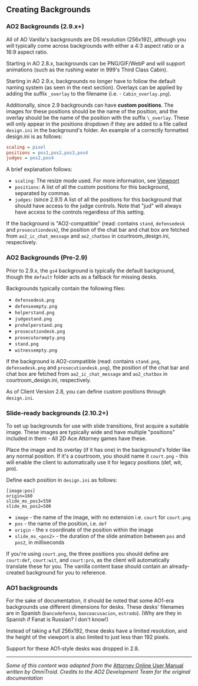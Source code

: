 ## Creating Backgrounds
### AO2 Backgrounds (2.9.x+)

All of AO Vanilla's backgrounds are DS resolution (256x192), although you will typically come across backgrounds with either a 4:3 aspect ratio or a 16:9 aspect ratio.

Starting in AO 2.8.x, backgrounds can be PNG/GIF/WebP and will support animations (such as the rushing water in 999's Third Class Cabin).

Starting in AO 2.9.x, backgrounds no longer have to follow the default naming system (as seen in the next section). Overlays can be applied by adding the suffix `_overlay` to the filename (i.e. - `Cabin_overlay.png`).

Additionally, since 2.9 backgrounds can have **custom positions**. The images for these positions should be the name of the position, and the overlay should be the name of the position with the suffix `\_overlay`. These will only appear in the positions dropdown if they are added to a file called `design.ini` in the background's folder. An example of a correctly formatted design.ini is as follows:

```ini
scaling = pixel
positions = pos1,pos2,pos3,pos4
judges = pos2,pos4
```
A brief explanation follows:

- `scaling`: The resize mode used. For more information, see [Viewport](viewport.md)
- `positions`: A list of all the custom positions for this background, separated by commas.
- `judges`: (since 2.9.1) A list of all the positions for this background that should have access to the judge controls. Note that "jud" will always have access to the controls regardless of this setting.

If the background is "AO2-compatible" (read: contains `stand`, `defensedesk` and `prosecutiondesk`), the position of the chat bar and chat box are fetched from `ao2_ic_chat_message` and `ao2_chatbox` in courtroom_design.ini, respectively.

### AO2 Backgrounds (Pre-2.9)

Prior to 2.9.x, the `gs4` background is typically the default background, though the `default` folder acts as a fallback for missing desks.

Backgrounds typically contain the following files:

- `defensedesk.png`
- `defenseempty.png`
- `helperstand.png`
- `judgestand.png`
- `prohelperstand.png`
- `prosecutiondesk.png`
- `prosecutorempty.png`
- `stand.png`
- `witnessempty.png`

If the background is AO2-compatible (read: contains `stand.png`, `defensedesk.png` and `prosecutiondesk.png`), the position of the chat bar and chat box are fetched from `ao2_ic_chat_message` and `ao2_chatbox` in courtroom_design.ini, respectively.

As of Client Version 2.8, you can define custom positions through `design.ini`.

### Slide-ready backgrounds (2.10.2+)

To set up backgrounds for use with slide transitions, first acquire a suitable image. These images are typically wide and have multiple "positions" included in them - All 2D Ace Attorney games have these.

Place the image and its overlay (if it has one) in the background's folder like any normal position. If it's a courtroom, you should name it `court.png` - this will enable the client to automatically use it for legacy positions (def, wit, pro).

Define each position in `design.ini` as follows:

```
[image:pos]
origin=160
slide_ms_pos3=550
slide_ms_pos2=500
```
- `image` - the name of the image, with no extension i.e. `court` for `court.png`
- `pos` - the name of the position, i.e. `def`
- `origin` - the x coordinate of the position within the image
- `slide_ms_<pos2>` - the duration of the slide animation between `pos` and `pos2`, in milliseconds

If you're using `court.png`, the three positions you should define are `court:def`, `court:wit`, and `court:pro`, as the client will automatically translate these for you. The vanilla content base should contain an already-created background for you to reference.

### AO1 backgrounds

For the sake of documentation, it should be noted that some AO1-era backgrounds use different dimensions for desks. These desks' filenames are in Spanish (`bancodefensa`, `bancoacusacion`, `estrado`). (Why are they in Spanish if Fanat is Russian? I don't know!)

Instead of taking a full 256x192, these desks have a limited resolution, and the height of the viewport is also limited to just less than 192 pixels.

Support for these AO1-style desks was dropped in 2.8.

---

*Some of this content was adapted from the* [Attorney Online User Manual](https://docs.google.com/document/d/1Si-d8lsJZla-BB0lhjDAwrUmawrRaMIf1EGaVNFEE_s/edit#) *written by OmniTroid.*
*Credits to the AO2 Development Team for the original documentation*
